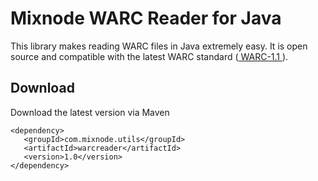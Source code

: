 # Mixnode WARC Reader for Java
This library makes reading WARC files in Java extremely easy. It is open source and compatible with the latest WARC standard (<a href="https://iipc.github.io/warc-specifications/specifications/warc-format/warc-1.0/">  WARC-1.1 </a>).

## Download
 Download the latest version via Maven
 ```
<dependency>
    <groupId>com.mixnode.utils</groupId>
    <artifactId>warcreader</artifactId>
    <version>1.0</version>
</dependency>
```
